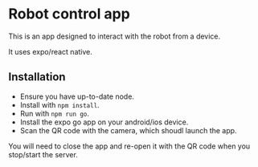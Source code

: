 # Robot control app

This is an app designed to interact with the robot from a device.

It uses expo/react native.

## Installation

- Ensure you have up-to-date node.
- Install with `npm install`.
- Run with `npm run go`.
- Install the expo go app on your android/ios device.
- Scan the QR code with the camera, which shoudl launch the app.

You will need to close the app and re-open it with the QR code when you stop/start the
server.
